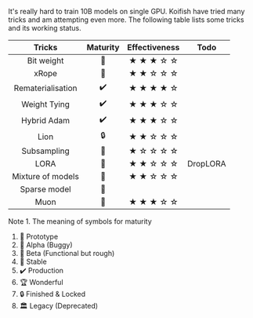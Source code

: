 It's really hard to train 10B models on single GPU. Koifish have tried many tricks and am attempting even more.
The following table lists some tricks and its working status.

| Tricks | Maturity  | Effectiveness |Todo
|:-------------:|:--------------:|:--------------:|:--------------:|
| Bit weight         | 🧪           | ★ ★ ★ ☆ ☆        ||
| xRope    | 🧪      | ★ ★ ☆ ☆ ☆     ||
| Rematerialisation    | ✔️      | ★ ★ ★ ★ ☆     ||
| Weight Tying    | ✔️      | ★ ★ ★ ☆ ☆     ||
| Hybrid Adam    | ✔️      | ★ ★ ★ ☆ ☆     ||
| Lion         | 🔒           | ★ ★ ☆ ☆ ☆        ||
| Subsampling    | 🌿      |  ★ ☆ ☆ ☆ ☆    ||
| LORA    |    🧪   | ★ ★ ☆ ☆ ☆     |DropLORA|
| Mixture of models    |    🌿   | ★ ★ ☆ ☆ ☆     ||
| Sparse model    |    🌱   |     ||
| Muon    |    🧪   |  ★ ★ ★ ☆ ☆   ||

Note 1.  The meaning of symbols for maturity 
1. 🌱 Prototype      
2. 🌿 Alpha (Buggy)  
3. 🧪 Beta (Functional but rough)  
4. 🌳 Stable  
5. ✔️ Production
6. 🏆 Wonderful
7. 🔒 Finished & Locked 
8. 🏛 Legacy (Deprecated)


